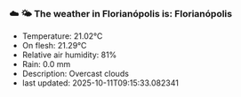 ### ☁️ 🌤️  The weather in Florianópolis is: Florianópolis

- Temperature: 21.02°C
- On flesh: 21.29°C
- Relative air humidity: 81%
- Rain: 0.0 mm
- Description: Overcast clouds
- last updated: 2025-10-11T09:15:33.082341
